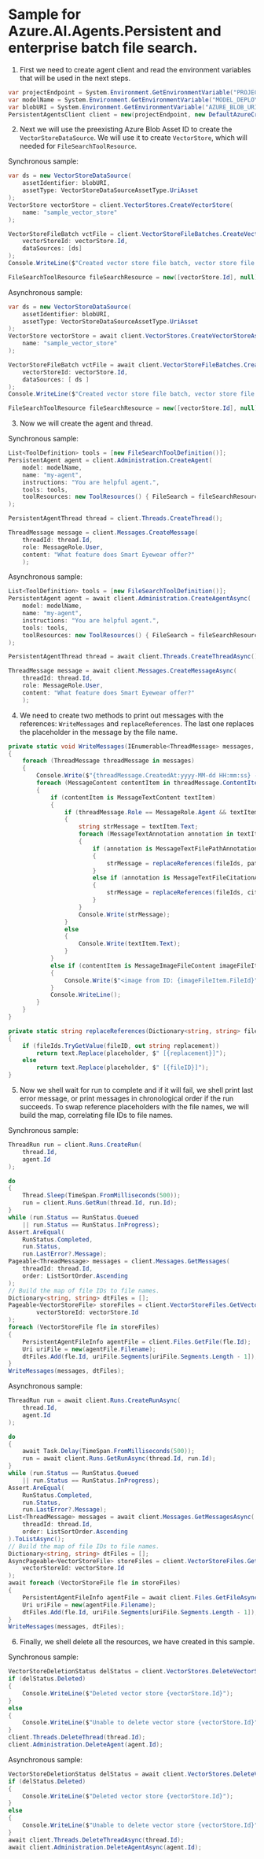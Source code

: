 # Sample for Azure.AI.Agents.Persistent and enterprise batch file search.

1. First we need to create agent client and read the environment variables that will be used in the next steps.
```C# Snippet:AgentsVectorStoreBatchEnterpriseFileSearch_CreateClient_Async
var projectEndpoint = System.Environment.GetEnvironmentVariable("PROJECT_ENDPOINT");
var modelName = System.Environment.GetEnvironmentVariable("MODEL_DEPLOYMENT_NAME");
var blobURI = System.Environment.GetEnvironmentVariable("AZURE_BLOB_URI");
PersistentAgentsClient client = new(projectEndpoint, new DefaultAzureCredential());
```

2. Next we will use the preexisting Azure Blob Asset ID to create the `VectorStoreDataSource`.  We will use it to create `VectorStore`, which will needed for `FileSearchToolResource`.

Synchronous sample:
```C# Snippet:AgentsBatchFileAttachment_Sync
var ds = new VectorStoreDataSource(
    assetIdentifier: blobURI,
    assetType: VectorStoreDataSourceAssetType.UriAsset
);
VectorStore vectorStore = client.VectorStores.CreateVectorStore(
    name: "sample_vector_store"
);

VectorStoreFileBatch vctFile = client.VectorStoreFileBatches.CreateVectorStoreFileBatch(
    vectorStoreId: vectorStore.Id,
    dataSources: [ds]
);
Console.WriteLine($"Created vector store file batch, vector store file batch ID: {vctFile.Id}");

FileSearchToolResource fileSearchResource = new([vectorStore.Id], null);
```

Asynchronous sample:
```C# Snippet:AgentsBatchFileAttachment
var ds = new VectorStoreDataSource(
    assetIdentifier: blobURI,
    assetType: VectorStoreDataSourceAssetType.UriAsset
);
VectorStore vectorStore = await client.VectorStores.CreateVectorStoreAsync(
    name: "sample_vector_store"
);

VectorStoreFileBatch vctFile = await client.VectorStoreFileBatches.CreateVectorStoreFileBatchAsync(
    vectorStoreId: vectorStore.Id,
    dataSources: [ ds ]
);
Console.WriteLine($"Created vector store file batch, vector store file batch ID: {vctFile.Id}");

FileSearchToolResource fileSearchResource = new([vectorStore.Id], null);
```

3. Now we will create the agent and thread.

Synchronous sample:
```C# Snippet:AgentsVectorStoreBatchEnterpriseFileSearch_CreateAgentAndThread
List<ToolDefinition> tools = [new FileSearchToolDefinition()];
PersistentAgent agent = client.Administration.CreateAgent(
    model: modelName,
    name: "my-agent",
    instructions: "You are helpful agent.",
    tools: tools,
    toolResources: new ToolResources() { FileSearch = fileSearchResource }
);

PersistentAgentThread thread = client.Threads.CreateThread();

ThreadMessage message = client.Messages.CreateMessage(
    threadId: thread.Id,
    role: MessageRole.User,
    content: "What feature does Smart Eyewear offer?"
    );
```

Asynchronous sample:
```C# Snippet:AgentsVectorStoreBatchEnterpriseFileSearch_CreateAgentAndThread_Async
List<ToolDefinition> tools = [new FileSearchToolDefinition()];
PersistentAgent agent = await client.Administration.CreateAgentAsync(
    model: modelName,
    name: "my-agent",
    instructions: "You are helpful agent.",
    tools: tools,
    toolResources: new ToolResources() { FileSearch = fileSearchResource }
);

PersistentAgentThread thread = await client.Threads.CreateThreadAsync();

ThreadMessage message = await client.Messages.CreateMessageAsync(
    threadId: thread.Id,
    role: MessageRole.User,
    content: "What feature does Smart Eyewear offer?"
    );
```

4. We need to create two methods to print out messages with the references: `WriteMessages` and `replaceReferences`. The last one replaces the placeholder in the message by the file name.
```C# Snippet:AgentsVectorStoreBatchEnterpriseFileSearch_Print
private static void WriteMessages(IEnumerable<ThreadMessage> messages, Dictionary<string, string> fileIds)
{
    foreach (ThreadMessage threadMessage in messages)
    {
        Console.Write($"{threadMessage.CreatedAt:yyyy-MM-dd HH:mm:ss} - {threadMessage.Role,10}: ");
        foreach (MessageContent contentItem in threadMessage.ContentItems)
        {
            if (contentItem is MessageTextContent textItem)
            {
                if (threadMessage.Role == MessageRole.Agent && textItem.Annotations.Count > 0)
                {
                    string strMessage = textItem.Text;
                    foreach (MessageTextAnnotation annotation in textItem.Annotations)
                    {
                        if (annotation is MessageTextFilePathAnnotation pathAnnotation)
                        {
                            strMessage = replaceReferences(fileIds, pathAnnotation.FileId, pathAnnotation.Text, strMessage);
                        }
                        else if (annotation is MessageTextFileCitationAnnotation citationAnnotation)
                        {
                            strMessage = replaceReferences(fileIds, citationAnnotation.FileId, citationAnnotation.Text, strMessage);
                        }
                    }
                    Console.Write(strMessage);
                }
                else
                {
                    Console.Write(textItem.Text);
                }
            }
            else if (contentItem is MessageImageFileContent imageFileItem)
            {
                Console.Write($"<image from ID: {imageFileItem.FileId}");
            }
            Console.WriteLine();
        }
    }
}

private static string replaceReferences(Dictionary<string, string> fileIds, string fileID, string placeholder, string text)
{
    if (fileIds.TryGetValue(fileID, out string replacement))
        return text.Replace(placeholder, $" [{replacement}]");
    else
        return text.Replace(placeholder, $" [{fileID}]");
}
```

5. Now we shell wait for run to complete and if it will fail, we shell print last error message, or print messages in chronological order if the run succeeds. To swap reference placeholders with the file names, we will build the map, correlating file IDs to file names.

Synchronous sample:
```C# Snippet:AgentsVectorStoreBatchEnterpriseFileSearch_ThreadRun
ThreadRun run = client.Runs.CreateRun(
    thread.Id,
    agent.Id
);

do
{
    Thread.Sleep(TimeSpan.FromMilliseconds(500));
    run = client.Runs.GetRun(thread.Id, run.Id);
}
while (run.Status == RunStatus.Queued
    || run.Status == RunStatus.InProgress);
Assert.AreEqual(
    RunStatus.Completed,
    run.Status,
    run.LastError?.Message);
Pageable<ThreadMessage> messages = client.Messages.GetMessages(
    threadId: thread.Id,
    order: ListSortOrder.Ascending
);
// Build the map of file IDs to file names.
Dictionary<string, string> dtFiles = [];
Pageable<VectorStoreFile> storeFiles = client.VectorStoreFiles.GetVectorStoreFiles(
        vectorStoreId: vectorStore.Id
);
foreach (VectorStoreFile fle in storeFiles)
{
    PersistentAgentFileInfo agentFile = client.Files.GetFile(fle.Id);
    Uri uriFile = new(agentFile.Filename);
    dtFiles.Add(fle.Id, uriFile.Segments[uriFile.Segments.Length - 1]);
}
WriteMessages(messages, dtFiles);
```

Asynchronous sample:
```C# Snippet:AgentsVectorStoreBatchEnterpriseFileSearch_ThreadRun_Async
ThreadRun run = await client.Runs.CreateRunAsync(
    thread.Id,
    agent.Id
);

do
{
    await Task.Delay(TimeSpan.FromMilliseconds(500));
    run = await client.Runs.GetRunAsync(thread.Id, run.Id);
}
while (run.Status == RunStatus.Queued
    || run.Status == RunStatus.InProgress);
Assert.AreEqual(
    RunStatus.Completed,
    run.Status,
    run.LastError?.Message);
List<ThreadMessage> messages = await client.Messages.GetMessagesAsync(
    threadId: thread.Id,
    order: ListSortOrder.Ascending
).ToListAsync();
// Build the map of file IDs to file names.
Dictionary<string, string> dtFiles = [];
AsyncPageable<VectorStoreFile> storeFiles = client.VectorStoreFiles.GetVectorStoreFilesAsync(
    vectorStoreId: vectorStore.Id
);
await foreach (VectorStoreFile fle in storeFiles)
{
    PersistentAgentFileInfo agentFile = await client.Files.GetFileAsync(fle.Id);
    Uri uriFile = new(agentFile.Filename);
    dtFiles.Add(fle.Id, uriFile.Segments[uriFile.Segments.Length - 1]);
}
WriteMessages(messages, dtFiles);
```

6. Finally, we shell delete all the resources, we have created in this sample.

Synchronous sample:
```C# Snippet:AgentsVectorStoreBatchEnterpriseFileSearch_Cleanup
VectorStoreDeletionStatus delStatus = client.VectorStores.DeleteVectorStore(vectorStore.Id);
if (delStatus.Deleted)
{
    Console.WriteLine($"Deleted vector store {vectorStore.Id}");
}
else
{
    Console.WriteLine($"Unable to delete vector store {vectorStore.Id}");
}
client.Threads.DeleteThread(thread.Id);
client.Administration.DeleteAgent(agent.Id);
```

Asynchronous sample:
```C# Snippet:AgentsVectorStoreBatchEnterpriseFileSearch_Cleanup_Async
VectorStoreDeletionStatus delStatus = await client.VectorStores.DeleteVectorStoreAsync(vectorStore.Id);
if (delStatus.Deleted)
{
    Console.WriteLine($"Deleted vector store {vectorStore.Id}");
}
else
{
    Console.WriteLine($"Unable to delete vector store {vectorStore.Id}");
}
await client.Threads.DeleteThreadAsync(thread.Id);
await client.Administration.DeleteAgentAsync(agent.Id);
```
